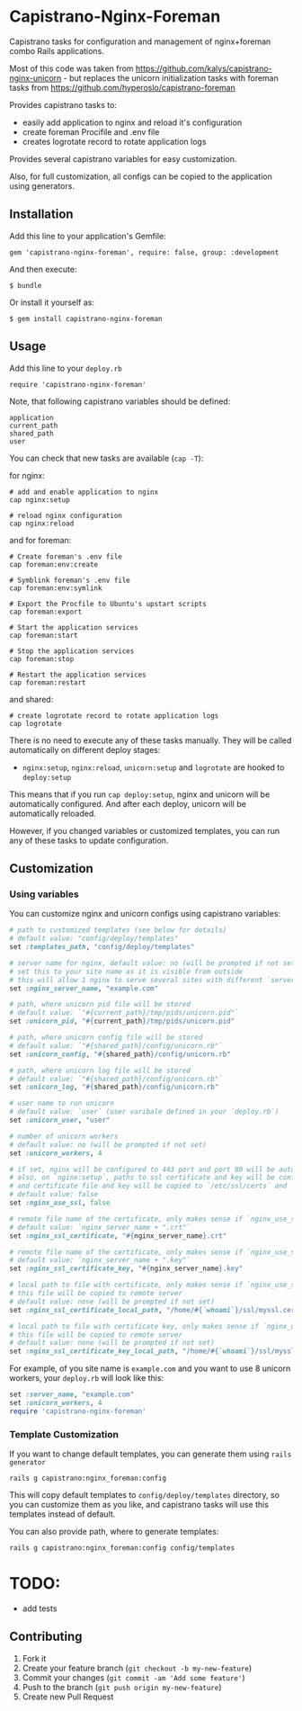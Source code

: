 # Capistrano-Nginx-Foreman

Capistrano tasks for configuration and management of nginx+foreman combo Rails applications.

Most of this code was taken from https://github.com/kalys/capistrano-nginx-unicorn - but replaces the unicorn initialization tasks with foreman tasks from https://github.com/hyperoslo/capistrano-foreman

Provides capistrano tasks to:

* easily add application to nginx and reload it's configuration
* create foreman Procifile and .env file
* creates logrotate record to rotate application logs

Provides several capistrano variables for easy customization.

Also, for full customization, all configs can be copied to the application using generators.

## Installation

Add this line to your application's Gemfile:

    gem 'capistrano-nginx-foreman', require: false, group: :development

And then execute:

    $ bundle

Or install it yourself as:

    $ gem install capistrano-nginx-foreman

## Usage

Add this line to your `deploy.rb`

    require 'capistrano-nginx-foreman'

Note, that following capistrano variables should be defined:

    application
    current_path
    shared_path
    user

You can check that new tasks are available (`cap -T`):

for nginx:

    # add and enable application to nginx
    cap nginx:setup

    # reload nginx configuration
    cap nginx:reload

and for foreman:

    # Create foreman's .env file
    cap foreman:env:create

    # Symblink foreman's .env file
    cap foreman:env:symlink

    # Export the Procfile to Ubuntu's upstart scripts
    cap foreman:export

    # Start the application services
    cap foreman:start

    # Stop the application services
    cap foreman:stop

    # Restart the application services
    cap foreman:restart

and shared:

    # create logrotate record to rotate application logs
    cap logrotate

There is no need to execute any of these tasks manually.
They will be called automatically on different deploy stages:

* `nginx:setup`, `nginx:reload`, `unicorn:setup` and `logrotate` are hooked to `deploy:setup`

This means that if you run `cap deploy:setup`,
nginx and unicorn will be automatically configured.
And after each deploy, unicorn will be automatically reloaded.

However, if you changed variables or customized templates,
you can run any of these tasks to update configuration.

## Customization

### Using variables

You can customize nginx and unicorn configs using capistrano variables:


```ruby
# path to customized templates (see below for details)
# default value: "config/deploy/templates"
set :templates_path, "config/deploy/templates"

# server name for nginx, default value: no (will be prompted if not set)
# set this to your site name as it is visible from outside
# this will allow 1 nginx to serve several sites with different `server_name`
set :nginx_server_name, "example.com"

# path, where unicorn pid file will be stored
# default value: `"#{current_path}/tmp/pids/unicorn.pid"`
set :unicorn_pid, "#{current_path}/tmp/pids/unicorn.pid"

# path, where unicorn config file will be stored
# default value: `"#{shared_path}/config/unicorn.rb"`
set :unicorn_config, "#{shared_path}/config/unicorn.rb"

# path, where unicorn log file will be stored
# default value: `"#{shared_path}/config/unicorn.rb"`
set :unicorn_log, "#{shared_path}/config/unicorn.rb"

# user name to run unicorn
# default value: `user` (user varibale defined in your `deploy.rb`)
set :unicorn_user, "user"

# number of unicorn workers
# default value: no (will be prompted if not set)
set :unicorn_workers, 4

# if set, nginx will be configured to 443 port and port 80 will be auto rewritten to 443
# also, on `nginx:setup`, paths to ssl certificate and key will be configured
# and certificate file and key will be copied to `/etc/ssl/certs` and `/etc/ssl/private/` directories
# default value: false
set :nginx_use_ssl, false

# remote file name of the certificate, only makes sense if `nginx_use_ssl` is set
# default value: `nginx_server_name + ".crt"`
set :nginx_ssl_certificate, "#{nginx_server_name}.crt"

# remote file name of the certificate, only makes sense if `nginx_use_ssl` is set
# default value: `nginx_server_name + ".key"`
set :nginx_ssl_certificate_key, "#{nginx_server_name}.key"

# local path to file with certificate, only makes sense if `nginx_use_ssl` is set
# this file will be copied to remote server
# default value: none (will be prompted if not set)
set :nginx_ssl_certificate_local_path, "/home/#{`whoami`}/ssl/myssl.cert"

# local path to file with certificate key, only makes sense if `nginx_use_ssl` is set
# this file will be copied to remote server
# default value: none (will be prompted if not set)
set :nginx_ssl_certificate_key_local_path, "/home/#{`whoami`}/ssl/myssl.key"
```

For example, of you site name is `example.com` and you want to use 8 unicorn workers,
your `deploy.rb` will look like this:

```ruby
set :server_name, "example.com"
set :unicorn_workers, 4
require 'capistrano-nginx-foreman'
```

### Template Customization

If you want to change default templates, you can generate them using `rails generator`

    rails g capistrano:nginx_foreman:config

This will copy default templates to `config/deploy/templates` directory,
so you can customize them as you like, and capistrano tasks will use this templates instead of default.

You can also provide path, where to generate templates:

    rails g capistrano:nginx_foreman:config config/templates

# TODO:

* add tests

## Contributing

1. Fork it
2. Create your feature branch (`git checkout -b my-new-feature`)
3. Commit your changes (`git commit -am 'Add some feature'`)
4. Push to the branch (`git push origin my-new-feature`)
5. Create new Pull Request
